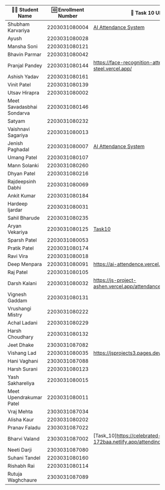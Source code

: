 | 👩‍🎓 Student Name | 🆔 Enrollment Number | 🔗 Task 10 URL | 🐱 GitHub Repository URL |
|-----------------|-------------------|--------------|----------------------|
| Shubham Karvariya | 2203031080004 | [AI Attendance System](https://marvelous-pony-d1462f.netlify.app/task10/)|[Github](https://github.com/5hubhm/J_S)|
| Ayush | 2203031080028 | | |
| Mansha Soni | 2203031080121 | | |
| Bhavin Parmar | 2203031080042 | | |
| Pranjal Pandey | 2203031080144 |https://face-recognition-attendance-steel.vercel.app/ |https://github.com/Pranjallpandey1504/face-recognition-attendance|
| Ashish Yadav | 2203031080161 | | |
| Vinit Patel | 2203031080139 | | |
| Utsav Hirapra | 2203031080002 | | |
| Meet Savadasbhai Sondarva | 2203031080146 | | |
| Satyam | 2203031080232 | | |
| Vaishnavi Sagariya | 2203031080013 | | |
| Jenish Paghadal | 2203031080007 |[AI Attendance System](https://jsassignment-omega.vercel.app/Task9/index.html) |[Github](https://github.com/ItsJESH/JSAssignment) |
| Umang Patel | 2203031080107 | | |
| Mann Solanki | 2203031080260 | | |
| Dhyan Patel | 2203031080216 | | |
| Rajdeepsinh Dabhi | 2203031080069 | | |
| Ankit Kumar | 2203031080184 | | |
| Hardeep Ijardar | 2203031080031 | | |
| Sahil Bharude | 2203031080235 | | |
| Aryan Vekariya | 2203031080125 |[Task10](https://javascript-ecru-seven.vercel.app/task10/Attendance.html) |[Github](https://github.com/aaryanvekariya/javascript)|
| Sparsh Patel | 2203031080053 | | |
| Pratik Patel | 2203031080174 | | |
| Ravi Vira | 2203031080018 | | |
| Deep Menpara | 2203031080091 |https://ai-attendence.vercel.app/ |https://github.com/Deep7133/AI-Attendence |
| Raj Patel | 2203031080105 | | |
| Darsh Kalani | 2203031080032 | https://js-project-ashen.vercel.app/attendance.html | https://github.com/Darshkalani28/JS_Project |
| Vignesh Gaddam | 2203031080131 | | |
| Vrushangi Mistry | 2203031080222 | | |
| Achal Ladani | 2203031080229 | | |
| Harsh Choudhary | 2203031080132 | | |
| Jeet Dhake | 2303031087082 | | |
| Vishang Lad | 2203031080035 |https://jsprojects3.pages.dev/face_reconigition|https://github.com/vishangl/JSprojects |
| Hani Vaghani | 2303031087088 | | |
| Harsh Surani | 2203031080123 | | |
| Yash Sakhareliya | 2203031080015 | | |
| Meet Upendrakumar Patel | 2203031080011 | | |
| Vraj Mehta | 2303031087034 | | |
| Alisha Kaur | 2203031080202 | | |
| Pranav Faladu | 2303031087022 | | |
| Bharvi Valand | 2303031087002 | [Task_10]https://celebrated-pegasus-172baa.netlify.app/attendindex | [Github]https://github.com/bharvivaland/JSprojects.git |
| Neeti Darji | 2303031087080 | | |
| Suhani Tandel | 2203031080160 | | |
| Rishabh Rai | 2203031080114 | | |
| Rutuja Waghchaure | 2303031087089 | | |
